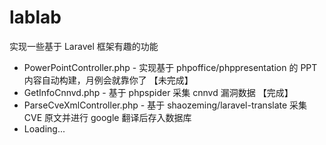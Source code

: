 # lablab


实现一些基于 Laravel 框架有趣的功能

* PowerPointController.php - 实现基于 phpoffice/phppresentation 的 PPT内容自动构建，月例会就靠你了 【未完成】
* GetInfoCnnvd.php - 基于 phpspider 采集 cnnvd 漏洞数据 【完成】
* ParseCveXmlController.php - 基于 shaozeming/laravel-translate 采集 CVE 原文并进行 google 翻译后存入数据库
* Loading...

